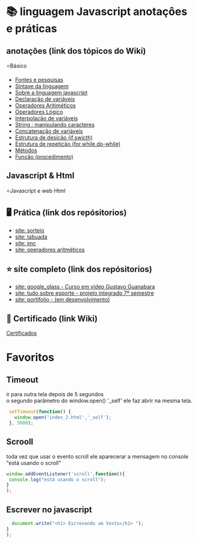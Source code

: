 # 📚 linguagem Javascript anotaçôes e práticas

 ## anotaçôes (link dos tópicos do  Wiki)
 :star:Básico
 * [Fontes e pesquisas](https://github.com/leandroluizpereira/javascript/wiki)
 * [Sintaxe da linguagem](https://github.com/leandroluizpereira/javascript/wiki/1-sintaxe-da-linguagem)
 * [Sobre a linguagem javascript](https://github.com/leandroluizpereira/javascript/wiki/1.1-sobre-a-linguagem-javascript)
 * [Declaraçâo de variáveis](https://github.com/leandroluizpereira/javascript/wiki/1.2-Declara%C3%A7%C3%A2o-de-vari%C3%A1veis)
 * [Operadores Aritiméticos](https://github.com/leandroluizpereira/javascript/wiki/1.3-Operadores-Aritim%C3%A9ticos)
 * [Operadores Lógico](https://github.com/leandroluizpereira/javascript/wiki/1.4-Operadores-L%C3%B3gico)
 * [Interpolaçâo de variáveis](https://github.com/leandroluizpereira/javascript/wiki/1.5-Interpola%C3%A7%C3%A2o-de-vari%C3%A1veis)
 * [String : manipulando caracteres ](https://github.com/leandroluizpereira/javascript/wiki/1.6-String-:-manipulando-caracteres)
 * [Concatenaçâo de variáveis](https://github.com/leandroluizpereira/javascript/wiki/1.7-Concatena%C3%A7%C3%A2o-de-vari%C3%A1veis)
 * [Estrutura de desição (if,swicth)](https://github.com/leandroluizpereira/javascript/wiki/1.8-Estrutura-de-desi%C3%A7%C3%A3o-(if,swicth))
 * [Estrutura de repetiçâo (for,while,do-while)](https://github.com/leandroluizpereira/javascript/wiki/1.99--Estrutura-de-repeti%C3%A7%C3%A2o-(for,while,do-while))
 * [Métodos](https://github.com/leandroluizpereira/javascript/wiki/2.0-M%C3%A9todos)
 * [Função (procedimento)](https://github.com/leandroluizpereira/javascript/wiki/1.9-fun%C3%A7%C3%A2o)



## Javascript & Html
  :star:Javascript e web Html
   <!--
   * [Mudar de tela após 6 segundos]()
   * [(Unicode) Formatar caracteres e espaços ]()
 -
-->
 ## 🖥️ Prática (link dos repósitorios)
 * [site: sorteio](https://github.com/leandroluizpereira/site-sorteio)
 * [site: tabuada](https://github.com/leandroluizpereira/javascript/tree/main/site-tabuada)
 * [site: imc](https://github.com/leandroluizpereira/javascript/tree/main/site_imc)
 * [site: operadores aritméticos](https://github.com/leandroluizpereira/javascript/tree/main/site_aritmetica)
 
## :star: site completo (link dos repósitorios)
 * [site: google_glass - Curso em video Gustavo Guanabara](https://github.com/leandroluizpereira/site-google-glass)
 * [site: tudo sobre esporte - projeto integrado 7º semestre](https://github.com/leandroluizpereira/project-web-sport)
 * [site: portifolio - (em desenvolvimento) ](https://github.com/leandroluizpereira/site-portifolio-le/blob/main/README.md)

## 🥇 Certificado (link Wiki)
[Certificados](https://github.com/leandroluizpereira/javascript/wiki/certificados)
 
 <div id="sobre">
 
 
  <div id="timeout">
 
 # Favoritos
 
 ## Timeout 
 
 ir para outra tela depois de 5 segundos <br> o segundo parâmetro do window.open() '_self' ele faz abrir na mesma tela.
 
 ```javascript
  setTimeout(function() {
    window.open('index_2.html','_self');
  }, 5000);
 ```
 <div id="scroll">
 
## Scrooll

toda vez que usar o evento scroll ele aparecerar a mensagem no console "está usando o scroll"
 ```javascript
window.addEventListener('scroll',function(){  
  console.log("está usando o scroll");
}
);
 ```
 
## Escrever no javascript

 ```javascript
   document.write("<h1> Escrevendo um texto</h1> ");
}
);
 ```
